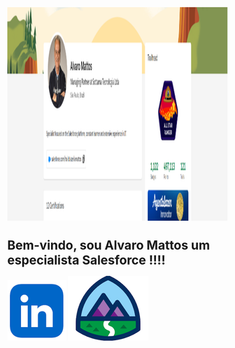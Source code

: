<img src="Git_Main_Banner.png" width=1907 height=488 align=center>

# Bem-vindo, sou Alvaro Mattos um especialista Salesforce !!!!

<div id="icons"?
  <a href="https://www.linkedin.com/in/alvaromattos">
    <img src="Icon_Linkedin.png"> 
  </a>
  <a href="https://github.com/ahlmattos">
    <img src="Icon_Trailhead.png"> 
  </a>
</div>
